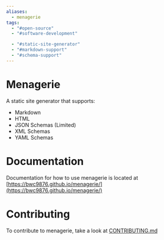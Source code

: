 ```yaml
---
aliases:
  - menagerie
tags:
  - "#open-source"
  - "#software-development"

  - "#static-site-generator"
  - "#markdown-support"
  - "#schema-support"
---
```

# Menagerie

A static site generator that supports:

- Markdown
- HTML
- JSON Schemas (Limited)
- XML Schemas
- YAML Schemas

# Documentation

Documentation for how to use menagerie is located at [https://bwc9876.github.io/menagerie/](https://bwc9876.github.io/menagerie/)


# Contributing 

To contribute to menagerie, take a look at [CONTRIBUTING.md](https://github.com/Bwc9876/menagerie/blob/master/CONTRIBUTING.md)
